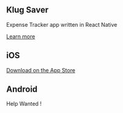 ## Klug Saver
Expense Tracker app written in React Native

[Learn more](https://www.klugsaver.com/)

## iOS

[Download on the App Store](https://apps.apple.com/ph/app/klug-saver/id1467169332)

## Android

Help Wanted !
